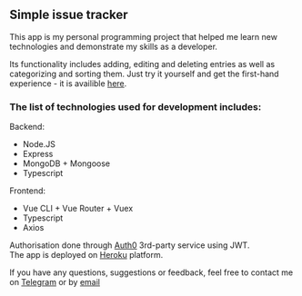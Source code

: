 ## Simple issue tracker

This app is my personal programming project that helped me learn new technologies and demonstrate my skills as a developer.  

Its functionality includes adding, editing and deleting entries as well as categorizing and sorting them. Just try it yourself and get the first-hand experience - it is availible [here](https://issue-tracker-wm.herokuapp.com). 

### The list of technologies used for development includes:

Backend:  
- Node.JS
- Express
- MongoDB + Mongoose
- Typescript

Frontend:  
- Vue CLI + Vue Router + Vuex
- Typescript
- Axios


Authorisation done through [Auth0](https://auth0.com/) 3rd-party service using JWT.  
The app is deployed on [Heroku](https://www.heroku.com/) platform.



If you have any questions, suggestions or feedback, feel free to contact me on [Telegram](https://t.me/phil_blackfoot) or by [email](mailto:philipchernonogdev@gmail.com)
